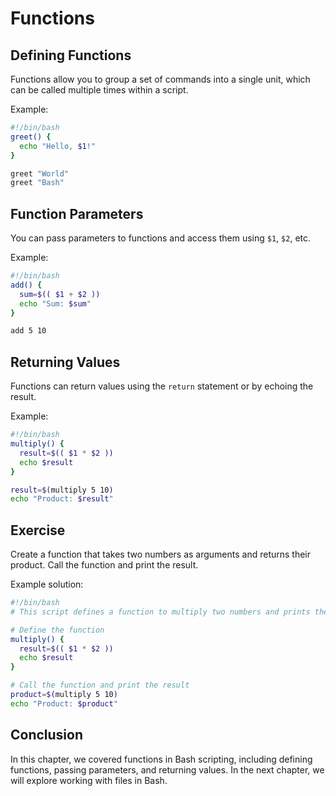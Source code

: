 # Functions

## Defining Functions
Functions allow you to group a set of commands into a single unit, which can be called multiple times within a script.

Example:
```bash
#!/bin/bash
greet() {
  echo "Hello, $1!"
}

greet "World"
greet "Bash"
```

## Function Parameters
You can pass parameters to functions and access them using `$1`, `$2`, etc.

Example:
```bash
#!/bin/bash
add() {
  sum=$(( $1 + $2 ))
  echo "Sum: $sum"
}

add 5 10
```

## Returning Values
Functions can return values using the `return` statement or by echoing the result.

Example:
```bash
#!/bin/bash
multiply() {
  result=$(( $1 * $2 ))
  echo $result
}

result=$(multiply 5 10)
echo "Product: $result"
```

## Exercise
Create a function that takes two numbers as arguments and returns their product. Call the function and print the result.

Example solution:
```bash
#!/bin/bash
# This script defines a function to multiply two numbers and prints the result

# Define the function
multiply() {
  result=$(( $1 * $2 ))
  echo $result
}

# Call the function and print the result
product=$(multiply 5 10)
echo "Product: $product"
```

## Conclusion
In this chapter, we covered functions in Bash scripting, including defining functions, passing parameters, and returning values. In the next chapter, we will explore working with files in Bash.
